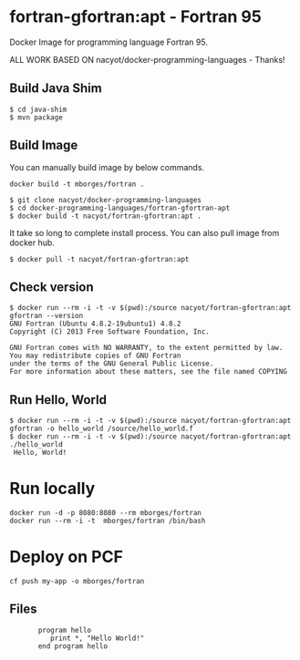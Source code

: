 # fortran-gfortran:apt - Fortran 95

Docker Image for programming language Fortran 95.

ALL WORK BASED ON nacyot/docker-programming-languages - Thanks!

## Build Java Shim

```
$ cd java-shim
$ mvn package
```

## Build Image

You can manually build image by below commands.

```
docker build -t mborges/fortran .

$ git clone nacyot/docker-programming-languages
$ cd docker-programming-languages/fortran-gfortran-apt
$ docker build -t nacyot/fortran-gfortran:apt .
```

It take so long to complete install process. You can also pull image from docker hub.

```
$ docker pull -t nacyot/fortran-gfortran:apt
```

## Check version

```
$ docker run --rm -i -t -v $(pwd):/source nacyot/fortran-gfortran:apt gfortran --version
GNU Fortran (Ubuntu 4.8.2-19ubuntu1) 4.8.2
Copyright (C) 2013 Free Software Foundation, Inc.

GNU Fortran comes with NO WARRANTY, to the extent permitted by law.
You may redistribute copies of GNU Fortran
under the terms of the GNU General Public License.
For more information about these matters, see the file named COPYING
```

## Run Hello, World

```
$ docker run --rm -i -t -v $(pwd):/source nacyot/fortran-gfortran:apt gfortran -o hello_world /source/hello_world.f
$ docker run --rm -i -t -v $(pwd):/source nacyot/fortran-gfortran:apt ./hello_world
 Hello, World!
```

# Run locally
```
docker run -d -p 8080:8080 --rm mborges/fortran
docker run --rm -i -t  mborges/fortran /bin/bash
```

# Deploy on PCF
```
cf push my-app -o mborges/fortran
```

## Files

```
       program hello
          print *, "Hello World!"
       end program hello
```
